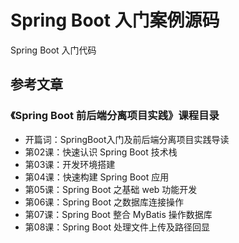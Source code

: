 # Spring Boot 入门案例源码

Spring Boot 入门代码

## 参考文章

### 《Spring Boot 前后端分离项目实践》课程目录

- 开篇词：SpringBoot入门及前后端分离项目实践导读
- 第02课：快速认识 Spring Boot 技术栈
- 第03课：开发环境搭建
- 第04课：快速构建 Spring Boot 应用
- 第05课：Spring Boot 之基础 web 功能开发
- 第06课：Spring Boot 之数据库连接操作
- 第07课：Spring Boot 整合 MyBatis 操作数据库
- 第08课：Spring Boot 处理文件上传及路径回显